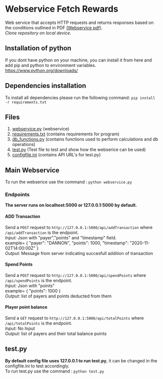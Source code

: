 # Webservice Fetch Rewards
Web service that accepts HTTP requests and returns responses based on the conditions outlined in PDF [(Webservice pdf)](webservice_assignment.PDF).<br />
*Clone repository on local device.*
## Installation of python 
If you dont have python on your machine, you can install it from here and add pip and python to environment variables.
https://www.python.org/downloads/


## Dependencies installation
To install all dependencies please run the following command: ```pip install -r requirements.txt```

## Files
1. [webservice.py](webservice.py) (webservice)
2. [requirements.txt](requirements.txt) (contains requirements for program)
3. [db_functions.py](db_functions.py) (contains functions used to perform calculations and db operations)
4. [test.py](test.py) (Test file to test and show how the webserice can be used)
5. [configfile.ini](configfile.ini) (contains API URL's for test.py)

## Main Webservice
To run the webserice use the command : ```python webservice.py```

### Endpoints
**The server runs on localhost:5000 or 127.0.0.1:5000 by default.**
#### ADD Transaction
Send a ```POST``` request to ```http://127.0.0.1:5000/api/addTransaction``` where ```/api/addTransaction``` is the endpoint.<br />
*Input:* Json with "payer","points" and "timestamp" field.<br />
example= { "payer": "DANNON", "points": 1000, "timestamp": "2020-11-02T14:00:00Z" }<br />
*Output:* Message from server indicating succesfull addition of transaction

#### Spend Points
Send a ```POST``` request to ```http://127.0.0.1:5000/api/spendPoints``` where ```/api/spendPoints``` is the endpoint.<br />
*Input:* Json with "points"<br />
    example= { "points": 1000 }<br />
*Output:* list of payers and points deducted from them

#### Player point balance
Send a ```GET``` request to ```http://127.0.0.1:5000/api/totalPoints``` where ```/api/totalPoints``` is the endpoint.<br />
*Input:* No Input<br />
*Output:* list of payers and their total balance points


## test.py
**By default config file uses 127.0.0.1 to run test.py**, it can be changed in the configfile.ini to test accordingly.<br />
To run test.py use the command : ```python test.py```
